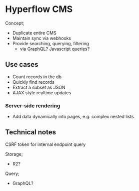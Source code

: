 # Hyperflow CMS

Concept;

* Duplicate entire CMS
* Maintain sync via webhooks
* Provide searching, querying, filtering
  * via GraphQL? Javascript queries?&#x20;

## Use cases

* Count records in the db
* Quickly find records
* Extract a subset as JSON
* AJAX style realtime updates

### Server-side rendering

* Add data dynamically into pages, e.g. complex nested lists&#x20;

## Technical notes

CSRF token for internal endpoint query&#x20;

Storage;

* R2?

Query;

* GraphQL?

